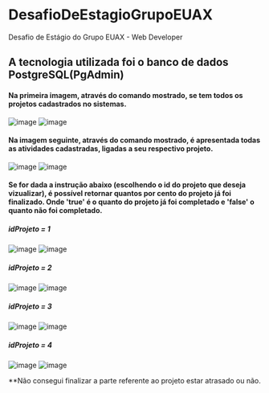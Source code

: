 # DesafioDeEstagioGrupoEUAX
Desafio de Estágio do Grupo EUAX - Web Developer

## A tecnologia utilizada foi o banco de dados PostgreSQL(PgAdmin)

#### Na primeira imagem, através do comando mostrado, se tem todos os projetos cadastrados no sistemas.
![image](https://user-images.githubusercontent.com/42983692/107554359-9a2f2b80-6bb4-11eb-8697-d88864ff081a.png)
![image](https://user-images.githubusercontent.com/42983692/107523567-a1920d00-6b93-11eb-8da5-ae0dfd6f1a66.png)

#### Na imagem seguinte, através do comando mostrado, é apresentada todas as atividades cadastradas, ligadas a seu respectivo projeto.
![image](https://user-images.githubusercontent.com/42983692/107554136-4b819180-6bb4-11eb-9d6f-069d5ffec5fa.png)
![image](https://user-images.githubusercontent.com/42983692/107523644-b9699100-6b93-11eb-8a92-252ac73543fb.png)

#### Se for dada a instrução abaixo (escolhendo o id do projeto que deseja vizualizar), é possível retornar quantos por cento do projeto já foi finalizado. Onde 'true' é o quanto do projeto já foi completado e 'false' o quanto não foi completado.

##### idProjeto = 1
![image](https://user-images.githubusercontent.com/42983692/107553273-57b91f00-6bb3-11eb-80ec-ddfaa1215004.png)
![image](https://user-images.githubusercontent.com/42983692/107553734-d1e9a380-6bb3-11eb-9393-826709ef5fd1.png)

##### idProjeto = 2
![image](https://user-images.githubusercontent.com/42983692/107553568-ab2b6d00-6bb3-11eb-8c03-aa87314cda70.png)
![image](https://user-images.githubusercontent.com/42983692/107553790-e168ec80-6bb3-11eb-891b-41247ff3465a.png)

##### idProjeto = 3
![image](https://user-images.githubusercontent.com/42983692/107553596-b41c3e80-6bb3-11eb-9e18-076ff1485067.png)
![image](https://user-images.githubusercontent.com/42983692/107553823-ea59be00-6bb3-11eb-92ba-f44e58e2e2da.png)

##### idProjeto = 4
![image](https://user-images.githubusercontent.com/42983692/107553405-7f0fec00-6bb3-11eb-8406-0eb5ca5cdf67.png)
![image](https://user-images.githubusercontent.com/42983692/107553896-fb0a3400-6bb3-11eb-8035-0aea559953a7.png)

**Não consegui finalizar a parte referente ao projeto estar atrasado ou não.
